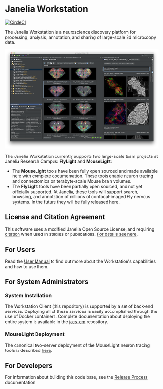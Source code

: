 # Janelia Workstation

[![CircleCI](https://circleci.com/gh/JaneliaSciComp/workstation.svg?style=svg)](https://circleci.com/gh/JaneliaSciComp/workstation)

The Janelia Workstation is a neuroscience discovery platform for processing, analysis, annotation, and sharing of large-scale 3d microscopy data.

![Workstation Screenshot](docs/screenshot.png)

The Janelia Workstation currently supports two large-scale team projects at Janelia Research Campus: **FlyLight** and **MouseLight**:
* The **MouseLight** tools have been fully open sourced and made available here with complete documentation. These tools enable neuron tracing and connectomics on terabyte-scale Mouse brain volumes. 
* The **FlyLight** tools have been partially open sourced, and not yet officially supported. At Janelia, these tools will support search, browsing, and annotation of millions of confocal-imaged Fly nervous systems. In the future they will be fully released here.

## License and Citation Agreement

This software uses a modified Janelia Open Source License, and requiring [citation](https://doi.org/10.25378/janelia.8182256.v1) when used in studies or publications. [For details see here](LICENSE.md).

## For Users

Read the [User Manual](docs/UserManual.md) to find out more about the Workstation's capabilities and how to use them.

## For System Administrators

### System Installation

The Workstation Client (this repository) is supported by a set of back-end services. Deploying all of these services is easily accomplished through the use of Docker containers. Complete documentation about deploying the entire system is available in the [jacs-cm](https://github.com/JaneliaSciComp/jacs-cm) repository.

### MouseLight Deployment

The canonical two-server deployment of the MouseLight neuron tracing tools is described [here](https://github.com/JaneliaSciComp/jacs-cm/blob/master/docs/MouseLightDeployment.md). 

## For Developers

For information about building this code base, see the [Release Process](docs/ReleaseProcess.md) documentation.

